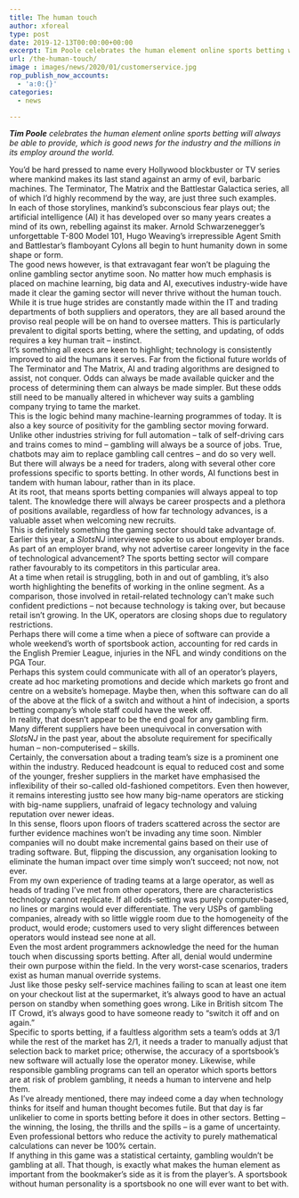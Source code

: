 ```yaml
---
title: The human touch
author: xforeal 
type: post
date: 2019-12-13T00:00:00+00:00
excerpt: Tim Poole celebrates the human element online sports betting will always be able to provide, which is good news for the industry and the millions in its employ around the world
url: /the-human-touch/
image : images/news/2020/01/customerservice.jpg
rop_publish_now_accounts:
  - 'a:0:{}'
categories:
  - news

---
```

_**Tim Poole** celebrates the human element online sports betting will always be able to provide, which is good news for the industry and the millions in its employ around the world._

<div>
  You’d be hard pressed to name every Hollywood blockbuster or TV series where mankind makes its last stand against an army of evil, barbaric machines. The Terminator, The Matrix and the Battlestar Galactica series, all of which I’d highly recommend by the way, are just three such examples.
</div>

<div>
  In each of those storylines, mankind’s subconscious fear plays out; the artificial intelligence (AI) it has developed over so many years creates a mind of its own, rebelling against its maker. Arnold Schwarzenegger’s unforgettable T-800 Model 101, Hugo Weaving’s irrepressible Agent Smith and Battlestar’s flamboyant Cylons all begin to hunt humanity down in some shape or form.
</div>

<div>
  The good news however, is that extravagant fear won’t be plaguing the online gambling sector anytime soon. No matter how much emphasis is placed on machine learning, big data and AI, executives industry-wide have made it clear the gaming sector will never thrive without the human touch.
</div>

<div>
  While it is true huge strides are constantly made within the IT and trading departments of both suppliers and operators, they are all based around the proviso real people will be on hand to oversee matters. This is particularly prevalent to digital sports betting, where the setting, and updating, of odds requires a key human trait – instinct.
</div>

<div>
  It’s something all execs are keen to highlight; technology is consistently improved to aid the humans it serves. Far from the fictional future worlds of The Terminator and The Matrix, AI and trading algorithms are designed to assist, not conquer. Odds can always be made available quicker and the process of determining them can always be made simpler. But these odds still need to be manually altered in whichever way suits a gambling company trying to tame the market.
</div>

<div>
  This is the logic behind many machine-learning programmes of today. It is also a key source of positivity for the gambling sector moving forward. Unlike other industries striving for full automation – talk of self-driving cars and trains comes to mind – gambling will always be a source of jobs. True, chatbots may aim to replace gambling call centres – and do so very well. But there will always be a need for traders, along with several other core professions specific to sports betting. In other words, AI functions best in tandem with human labour, rather than in its place.
</div>

<div>
  At its root, that means sports betting companies will always appeal to top talent. The knowledge there will always be career prospects and a plethora of positions available, regardless of how far technology advances, is a valuable asset when welcoming new recruits.
</div>

<div>
  This is definitely something the gaming sector should take advantage of. Earlier this year, a <em>SlotsNJ</em> interviewee spoke to us about employer brands. As part of an employer brand, why not advertise career longevity in the face of technological advancement? The sports betting sector will compare rather favourably to its competitors in this particular area.
</div>

<div>
  At a time when retail is struggling, both in and out of gambling, it’s also worth highlighting the benefits of working in the online segment. As a comparison, those involved in retail-related technology can’t make such confident predictions – not because technology is taking over, but because retail isn’t growing. In the UK, operators are closing shops due to regulatory restrictions.
</div>

<div>
  Perhaps there will come a time when a piece of software can provide a whole weekend’s worth of sportsbook action, accounting for red cards in the English Premier League, injuries in the NFL and windy conditions on the PGA Tour.
</div>

<div>
  Perhaps this system could communicate with all of an operator’s players, create ad hoc marketing promotions and decide which markets go front and centre on a website’s homepage. Maybe then, when this software can do all of the above at the flick of a switch and without a hint of indecision, a sports betting company’s whole staff could have the week off.
</div>

<div>
  In reality, that doesn’t appear to be the end goal for any gambling firm. Many different suppliers have been unequivocal in conversation with <i>SlotsNJ</i> in the past year, about the absolute requirement for specifically human – non-computerised – skills.
</div>

<div>
  Certainly, the conversation about a trading team’s size is a prominent one within the industry. Reduced headcount is equal to reduced cost and some of the younger, fresher suppliers in the market have emphasised the inflexibility of their so-called old-fashioned competitors. Even then however, it remains interesting justto see how many big-name operators are sticking with big-name suppliers, unafraid of legacy technology and valuing reputation over newer ideas.
</div>

<div>
  In this sense, floors upon floors of traders scattered across the sector are further evidence machines won’t be invading any time soon. Nimbler companies will no doubt make incremental gains based on their use of trading software. But, flipping the discussion, any organisation looking to eliminate the human impact over time simply won’t succeed; not now, not ever.
</div>

<div>
  From my own experience of trading teams at a large operator, as well as heads of trading I’ve met from other operators, there are characteristics technology cannot replicate. If all odds-setting was purely computer-based, no lines or margins would ever differentiate. The very USPs of gambling companies, already with so little wiggle room due to the homogeneity of the product, would erode; customers used to very slight differences between operators would instead see none at all.
</div>

<div>
  Even the most ardent programmers acknowledge the need for the human touch when discussing sports betting. After all, denial would undermine their own purpose within the field. In the very worst-case scenarios, traders exist as human manual override systems.
</div>

<div>
  Just like those pesky self-service machines failing to scan at least one item on your checkout list at the supermarket, it’s always good to have an actual person on standby when something goes wrong. Like in British sitcom The IT Crowd, it’s always good to have someone ready to “switch it off and on again.”
</div>

<div>
  Specific to sports betting, if a faultless algorithm sets a team’s odds at 3/1 while the rest of the market has 2/1, it needs a trader to manually adjust that selection back to market price; otherwise, the accuracy of a sportsbook’s new software will actually lose the operator money. Likewise, while responsible gambling programs can tell an operator which sports bettors are at risk of problem gambling, it needs a human to intervene and help them.
</div>

<div>
  As I’ve already mentioned, there may indeed come a day when technology thinks for itself and human thought becomes futile. But that day is far unlikelier to come in sports betting before it does in other sectors. Betting – the winning, the losing, the thrills and the spills – is a game of uncertainty. Even professional bettors who reduce the activity to purely mathematical calculations can never be 100% certain.
</div>

<div>
  If anything in this game was a statistical certainty, gambling wouldn’t be gambling at all. That though, is exactly what makes the human element as important from the bookmaker’s side as it is from the player’s. A sportsbook without human personality is a sportsbook no one will ever want to bet with.
</div>